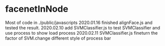 # facenetInNode
Most of code in ./public/javascripts
2020.01.16 finished alignFace.js and tested the result. 
2020.02.10 add SVMClassifier.js to test SVMClassifier and use process to show load process 
2020.02.11 SVMClassifier.js fineturn the factor of SVM.change different style of process bar
